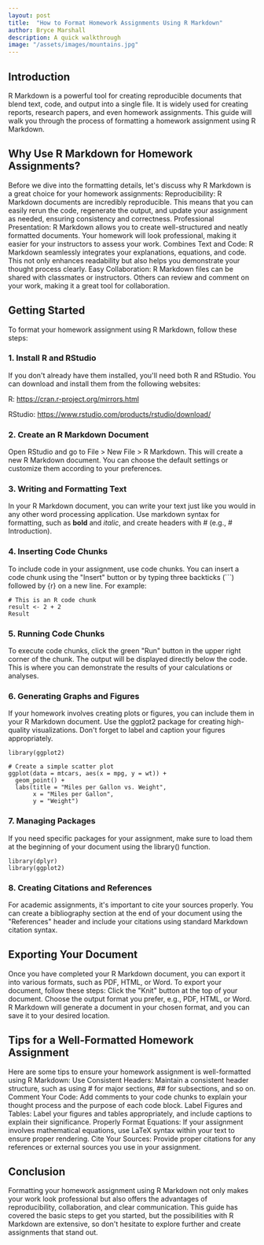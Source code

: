 ```yaml
---
layout: post
title:  "How to Format Homework Assignments Using R Markdown"
author: Bryce Marshall
description: A quick walkthrough   
image: "/assets/images/mountains.jpg"
---
```


## Introduction
R Markdown is a powerful tool for creating reproducible documents that blend text, code, and output into a single file. It is widely used for creating reports, research papers, and even homework assignments. This guide will walk you through the process of formatting a homework assignment using R Markdown.
## Why Use R Markdown for Homework Assignments?
Before we dive into the formatting details, let's discuss why R Markdown is a great choice for your homework assignments:
Reproducibility: R Markdown documents are incredibly reproducible. This means that you can easily rerun the code, regenerate the output, and update your assignment as needed, ensuring consistency and correctness.
Professional Presentation: R Markdown allows you to create well-structured and neatly formatted documents. Your homework will look professional, making it easier for your instructors to assess your work.
Combines Text and Code: R Markdown seamlessly integrates your explanations, equations, and code. This not only enhances readability but also helps you demonstrate your thought process clearly.
Easy Collaboration: R Markdown files can be shared with classmates or instructors. Others can review and comment on your work, making it a great tool for collaboration.
## Getting Started
To format your homework assignment using R Markdown, follow these steps:
### 1. Install R and RStudio
If you don't already have them installed, you'll need both R and RStudio. You can download and install them from the following websites:

R: https://cran.r-project.org/mirrors.html

RStudio: https://www.rstudio.com/products/rstudio/download/
### 2. Create an R Markdown Document
Open RStudio and go to File > New File > R Markdown. This will create a new R Markdown document. You can choose the default settings or customize them according to your preferences.
### 3. Writing and Formatting Text
In your R Markdown document, you can write your text just like you would in any other word processing application. Use markdown syntax for formatting, such as **bold** and *italic*, and create headers with # (e.g., # Introduction).
### 4. Inserting Code Chunks
To include code in your assignment, use code chunks. You can insert a code chunk using the "Insert" button or by typing three backticks (```) followed by {r} on a new line. For example:
```
# This is an R code chunk 
result <- 2 + 2 
Result
```
### 5. Running Code Chunks
To execute code chunks, click the green "Run" button in the upper right corner of the chunk. The output will be displayed directly below the code. This is where you can demonstrate the results of your calculations or analyses.
### 6. Generating Graphs and Figures
If your homework involves creating plots or figures, you can include them in your R Markdown document. Use the ggplot2 package for creating high-quality visualizations. Don't forget to label and caption your figures appropriately.
```
library(ggplot2)

# Create a simple scatter plot
ggplot(data = mtcars, aes(x = mpg, y = wt)) +
  geom_point() +
  labs(title = "Miles per Gallon vs. Weight",
       x = "Miles per Gallon",
       y = "Weight")
```
### 7. Managing Packages
If you need specific packages for your assignment, make sure to load them at the beginning of your document using the library() function.
```
library(dplyr)
library(ggplot2)
```
### 8. Creating Citations and References
For academic assignments, it's important to cite your sources properly. You can create a bibliography section at the end of your document using the "References" header and include your citations using standard Markdown citation syntax.
## Exporting Your Document
Once you have completed your R Markdown document, you can export it into various formats, such as PDF, HTML, or Word. To export your document, follow these steps:
Click the "Knit" button at the top of your document.
Choose the output format you prefer, e.g., PDF, HTML, or Word.
R Markdown will generate a document in your chosen format, and you can save it to your desired location.
## Tips for a Well-Formatted Homework Assignment
Here are some tips to ensure your homework assignment is well-formatted using R Markdown:
Use Consistent Headers: Maintain a consistent header structure, such as using # for major sections, ## for subsections, and so on.
Comment Your Code: Add comments to your code chunks to explain your thought process and the purpose of each code block.
Label Figures and Tables: Label your figures and tables appropriately, and include captions to explain their significance.
Properly Format Equations: If your assignment involves mathematical equations, use LaTeX syntax within your text to ensure proper rendering.
Cite Your Sources: Provide proper citations for any references or external sources you use in your assignment.
## Conclusion
Formatting your homework assignment using R Markdown not only makes your work look professional but also offers the advantages of reproducibility, collaboration, and clear communication. This guide has covered the basic steps to get you started, but the possibilities with R Markdown are extensive, so don't hesitate to explore further and create assignments that stand out.



